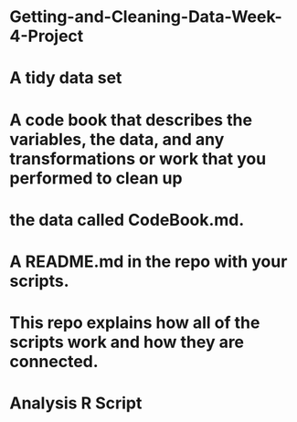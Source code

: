 # Getting-and-Cleaning-Data-Week-4-Project

# A tidy data set
# A code book that describes the variables, the data, and any transformations or work that you performed to clean up 
# the data called CodeBook.md. 
# A README.md in the repo with your scripts. 
# This repo explains how all of the scripts work and how they are connected.
# Analysis R Script
